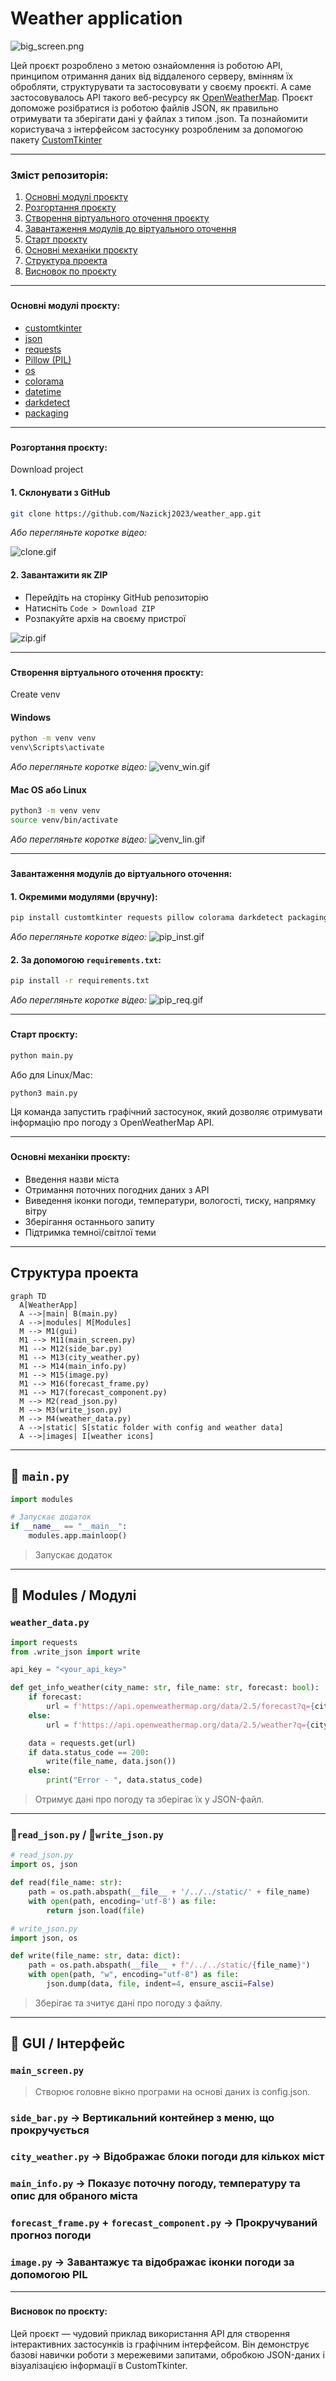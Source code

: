
# Weather application

![big_screen.png](static/images/big_screen.png)

Цей проєкт розроблено з метою ознайомлення із роботою API, принципом отримання даних від віддаленого серверу, вмінням їх обробляти, структурувати та застосовувати у своєму проєкті. А саме застосовувалось API такого веб-ресурсу як [OpenWeatherMap](https://openweathermap.org). Проєкт допоможе розібратися із роботою файлів JSON, як правильно отримувати та зберігати дані у файлах з типом .json. Та познайомити користувача з інтерфейсом застосунку розробленим за допомогою пакету [CustomTkinter](https://customtkinter.tomschimansky.com)

---

### Зміст репозиторія:

1. [Основні модулі проєкту](#all-modules)  
2. [Розгортання проєкту](#download-project)  
3. [Створення віртуального оточення проєкту](#create-venv)  
4. [Завантаження модулів до віртуального оточення](#download-modules-venv)  
5. [Старт проєкту](#start-project)
6. [Основні механіки проєкту](#all-mechanics)
7. [Структура проекта](#all-mechanics)
8. [Висновок по проєкту](#result)  

---

### <h4 id='all-modules'>Основні модулі проєкту:</h4>

- [customtkinter](https://customtkinter.tomschimansky.com/)
- [json](https://docs.python.org/3/library/json.html)
- [requests](https://docs.python-requests.org/)
- [Pillow (PIL)](https://python-pillow.org/)
- [os](https://docs.python.org/3/library/os.html)
- [colorama](https://pypi.org/project/colorama/)
- [datetime](https://docs.python.org/3/library/datetime.html)
- [darkdetect](https://pypi.org/project/darkdetect/)
- [packaging](https://pypi.org/project/packaging/)

---

### <h4 id='download-project'>Розгортання проєкту:</h4>
Download project

#### 1. Склонувати з GitHub

```bash
git clone https://github.com/Nazickj2023/weather_app.git
```

*Або перегляньте коротке відео:*

![clone.gif](static/images/git_clone.gif)

#### 2. Завантажити як ZIP

- Перейдіть на сторінку GitHub репозиторію
- Натисніть `Code > Download ZIP`
- Розпакуйте архів на своєму пристрої

![zip.gif](static/images/zip.gif)

---

### <h4 id='create-venv'>Створення віртуального оточення проєкту:</h4>
Сreate venv

#### Windows

```bash
python -m venv venv
venv\Scripts\activate
```
*Або перегляньте коротке відео:*
![venv_win.gif](static/images/venv_win.gif)

#### Mac OS або Linux

```bash
python3 -m venv venv
source venv/bin/activate
```
*Або перегляньте коротке відео:*
![venv_lin.gif](static/images/venv_lin.gif)


---

### <h4 id='download-modules-venv'>Завантаження модулів до віртуального оточення:</h4>

#### 1. Окремими модулями (вручну):

```bash
pip install customtkinter requests pillow colorama darkdetect packaging datetime
```
*Або перегляньте коротке відео:*
![pip_inst.gif](static/images/pip_inst.gif)


#### 2. За допомогою `requirements.txt`:

```bash
pip install -r requirements.txt
```
*Або перегляньте коротке відео:*
![pip_req.gif](static/images/pip_req.gif)

---

### <h4 id='start-project'>Старт проєкту:</h4>

```bash
python main.py
```

Або для Linux/Mac:

```bash
python3 main.py
```

Ця команда запустить графічний застосунок, який дозволяє отримувати інформацію про погоду з OpenWeatherMap API.

---
### <h4 id='all-mechanics'>Основні механіки проєкту:</h4>

- Введення назви міста
- Отримання поточних погодних даних з API
- Виведення іконки погоди, температури, вологості, тиску, напрямку вітру
- Зберігання останнього запиту
- Підтримка темної/світлої теми



---
## Структура  проекта
```mermaid
graph TD
  A[WeatherApp]
  A -->|main| B(main.py)
  A -->|modules| M[Modules]
  M --> M1(gui)
  M1 --> M11(main_screen.py)
  M1 --> M12(side_bar.py)
  M1 --> M13(city_weather.py)
  M1 --> M14(main_info.py)
  M1 --> M15(image.py)
  M1 --> M16(forecast_frame.py)
  M1 --> M17(forecast_component.py)
  M --> M2(read_json.py)
  M --> M3(write_json.py)
  M --> M4(weather_data.py)
  A -->|static| S[static folder with config and weather data]
  A -->|images| I[weather icons]
```
---

## 🐍 `main.py`

```python
import modules

# Запускає додаток
if __name__ == "__main__":
    modules.app.mainloop()
```

> Запускає додаток

---

## 🧩 Modules / Модулі

### `weather_data.py`

```python
import requests
from .write_json import write

api_key = "<your_api_key>"

def get_info_weather(city_name: str, file_name: str, forecast: bool):
    if forecast:
        url = f'https://api.openweathermap.org/data/2.5/forecast?q={city_name}&appid={api_key}&lang=ua&units=metric'
    else:
        url = f'https://api.openweathermap.org/data/2.5/weather?q={city_name}&appid={api_key}&lang=ua&units=metric'

    data = requests.get(url)
    if data.status_code == 200:
        write(file_name, data.json())
    else:
        print("Error - ", data.status_code)
```

> Отримує дані про погоду та зберігає їх у JSON-файл.

---

### 🐍`read_json.py` / 🐍`write_json.py`

```python
# read_json.py
import os, json

def read(file_name: str):
    path = os.path.abspath(__file__ + '/../../static/' + file_name)
    with open(path, encoding='utf-8') as file:
        return json.load(file)
```

```python
# write_json.py
import json, os

def write(file_name: str, data: dict):
    path = os.path.abspath(__file__ + f"/../../static/{file_name}")
    with open(path, "w", encoding="utf-8") as file:
        json.dump(data, file, indent=4, ensure_ascii=False)
```

> Зберігає та зчитує дані про погоду з файлу.

---

## 📱 GUI / Інтерфейс

### `main_screen.py`

> Створює головне вікно програми на основі даних із config.json.

### `side_bar.py` →  Вертикальний контейнер з меню, що прокручується

### `city_weather.py` → Відображає блоки погоди для кількох міст

### `main_info.py` → Показує поточну погоду, температуру та опис для обраного міста

### `forecast_frame.py` + `forecast_component.py` → Прокручуваний прогноз погоди

### `image.py` → Завантажує та відображає іконки погоди за допомогою PIL

---



### <h4 id='result'>Висновок по проєкту:</h4>

Цей проєкт — чудовий приклад використання API для створення інтерактивних застосунків із графічним інтерфейсом. Він демонструє базові навички роботи з мережевими запитами, обробкою JSON-даних і візуалізацією інформації в CustomTkinter.
